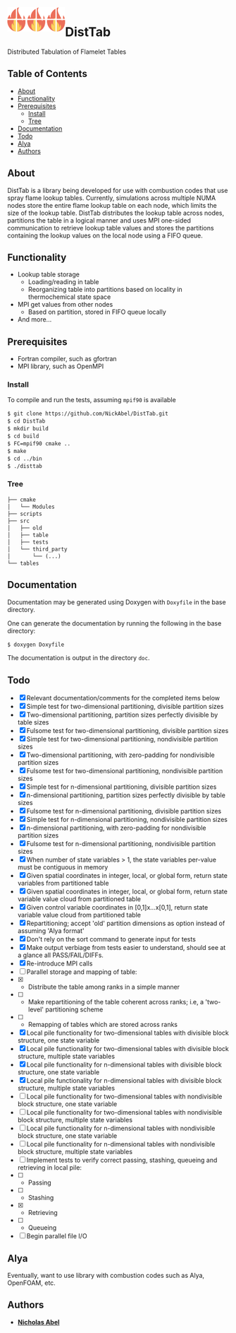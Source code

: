 <img src="disttab-logo.png" align="left" />

# DistTab

Distributed Tabulation of Flamelet Tables

## Table of Contents

* [About](#about)
* [Functionality](#functionality)
* [Prerequisites](#prerequisites)
  * [Install](#install)
  * [Tree](#tree)
* [Documentation](#documentation)
* [Todo](#todo)
* [Alya](#alya)
* [Authors](#authors)

## About

DistTab is a library being developed for use with combustion codes that use spray flame lookup tables. Currently, simulations across multiple NUMA nodes store the entire flame lookup table on each node, which limits the size of the lookup table. DistTab distributes the lookup table across nodes, partitions the table in a logical manner and uses MPI one-sided communication to retrieve lookup table values and stores the partitions containing the lookup values on the local node using a FIFO queue.

## Functionality

* Lookup table storage
  * Loading/reading in table
  * Reorganizing table into partitions based on locality in thermochemical state space
* MPI get values from other nodes
  * Based on partition, stored in FIFO queue locally
* And more...

## Prerequisites

* Fortran compiler, such as gfortran
* MPI library, such as OpenMPI

### Install

To compile and run the tests, assuming ``mpif90`` is available

```sh
$ git clone https://github.com/NickAbel/DistTab.git
$ cd DistTab
$ mkdir build
$ cd build
$ FC=mpif90 cmake ..
$ make
$ cd ../bin
$ ./disttab
```


### Tree

```text
├── cmake
│   └── Modules
├── scripts
├── src
│   ├── old
│   ├── table
│   ├── tests
│   └── third_party
│       └── (...)
└── tables
```

## Documentation

Documentation may be generated using Doxygen with `Doxyfile` in the base directory.

One can generate the documentation by running the following in the base directory:

```sh
$ doxygen Doxyfile
```

The documentation is output in the directory `doc`.

## Todo

- [x] Relevant documentation/comments for the completed items below
- [x] Simple test for two-dimensional partitioning, divisible partition sizes
- [x] Two-dimensional partitioning, partition sizes perfectly divisible by table sizes
- [x] Fulsome test for two-dimensional partitioning, divisible partition sizes
- [x] Simple test for two-dimensional partitioning, nondivisible partition sizes
- [x] Two-dimensional partitioning, with zero-padding for nondivisible partition sizes
- [x] Fulsome test for two-dimensional partitioning, nondivisible partition sizes
- [x] Simple test for n-dimensional partitioning, divisible partition sizes
- [x] n-dimensional partitioning, partition sizes perfectly divisible by table sizes
- [x] Fulsome test for n-dimensional partitioning, divisible partition sizes
- [x] Simple test for n-dimensional partitioning, nondivisible partition sizes
- [x] n-dimensional partitioning, with zero-padding for nondivisible partition sizes
- [x] Fulsome test for n-dimensional partitioning, nondivisible partition sizes
- [x] When number of state variables > 1, the state variables per-value must be contiguous in memory
- [x] Given spatial coordinates in integer, local, or global form, return state variables from partitioned table
- [x] Given spatial coordinates in integer, local, or global form, return state variable value cloud from partitioned table
- [x] Given control variable coordinates in [0,1]x...x[0,1], return state variable value cloud from partitioned table
- [x] Repartitioning; accept 'old' partition dimensions as option instead of assuming 'Alya format'
- [x] Don't rely on the sort command to generate input for tests
- [x] Make output verbiage from tests easier to understand, should see at a glance all PASS/FAIL/DIFFs.
- [x] Re-introduce MPI calls
- [ ] Parallel storage and mapping of table:
- [x] - Distribute the table among ranks in a simple manner
- [ ] - Make repartitioning of the table coherent across ranks; i.e, a 'two-level' partitioning scheme
- [ ] - Remapping of tables which are stored across ranks
- [x] Local pile functionality for two-dimensional tables with divisible block structure, one state variable
- [x] Local pile functionality for two-dimensional tables with divisible block structure, multiple state variables
- [x] Local pile functionality for n-dimensional tables with divisible block structure, one state variable
- [x] Local pile functionality for n-dimensional tables with divisible block structure, multiple state variables
- [ ] Local pile functionality for two-dimensional tables with nondivisible block structure, one state variable
- [ ] Local pile functionality for two-dimensional tables with nondivisible block structure, multiple state variables
- [ ] Local pile functionality for n-dimensional tables with nondivisible block structure, one state variable
- [ ] Local pile functionality for n-dimensional tables with nondivisible block structure, multiple state variables
- [ ] Implement tests to verify correct passing, stashing, queueing and retrieving in local pile: 
- [ ] - Passing
- [ ] - Stashing
- [x] - Retrieving
- [ ] - Queueing
- [ ] Begin parallel file I/O

## Alya

Eventually, want to use library with combustion codes such as Alya, OpenFOAM, etc.

## Authors

* [**Nicholas Abel**](https://github.com/NickAbel) 
